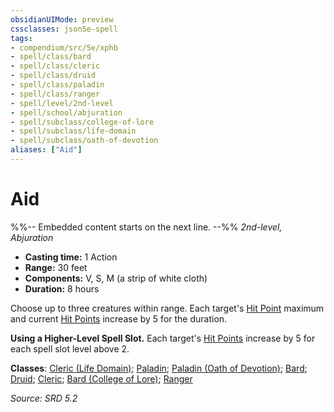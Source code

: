 ```yaml
---
obsidianUIMode: preview
cssclasses: json5e-spell
tags:
- compendium/src/5e/xphb
- spell/class/bard
- spell/class/cleric
- spell/class/druid
- spell/class/paladin
- spell/class/ranger
- spell/level/2nd-level
- spell/school/abjuration
- spell/subclass/college-of-lore
- spell/subclass/life-domain
- spell/subclass/oath-of-devotion
aliases: ["Aid"]
---
```

# Aid
%%-- Embedded content starts on the next line. --%%
*2nd-level, Abjuration*  

- **Casting time:** 1 Action
- **Range:** 30 feet
- **Components:** V, S, M (a strip of white cloth)
- **Duration:** 8 hours

Choose up to three creatures within range. Each target's [Hit Point](hit-points-xphb.md) maximum and current [Hit Points](hit-points-xphb.md) increase by 5 for the duration.

**Using a Higher-Level Spell Slot.** Each target's [Hit Points](hit-points-xphb.md) increase by 5 for each spell slot level above 2.

**Classes**: [Cleric (Life Domain)](list-spells-classes-cleric-xphb-life-domain-xphb.md "subclass=XPHB;class=XPHB"); [Paladin](list-spells-classes-paladin.md); [Paladin (Oath of Devotion)](list-spells-classes-paladin-xphb-oath-of-devotion-xphb.md "subclass=XPHB;class=XPHB"); [Bard](list-spells-classes-bard.md); [Druid](list-spells-classes-druid.md); [Cleric](list-spells-classes-cleric.md); [Bard (College of Lore)](list-spells-classes-bard-xphb-college-of-lore-xphb.md "subclass=XPHB;class=XPHB"); [Ranger](list-spells-classes-ranger.md)

*Source: SRD 5.2*